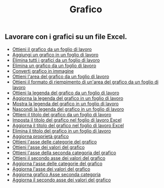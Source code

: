 ﻿---
title: Grafico
second_title: Aspose.Cells Cloud Documen
type: docs
url: /it/charts/
aliases: [/working-with-charts/]
keywords: REST API, spreadsheets, excel, chart
description: "Cells.Cloud API per Excel opera: le carte funzionano"
weight: 100
kwords: Excel, Office Cloud, REST API, Foglio di calcolo, PDF, CSV, Json, Markdwon, Grafici
---
## Lavorare con i grafici su un file Excel.

- [Ottieni il grafico da un foglio di lavoro](/cells/it/get-chart-from-a-worksheet/)
- [Aggiungi un grafico in un foglio di lavoro](/cells/it/add-a-chart-in-a-worksheet/)
- [Elimina tutti i grafici da un foglio di lavoro](/cells/it/delete-all-charts-from-a-worksheet/)
- [Elimina un grafico da un foglio di lavoro](/cells/it/delete-a-chart-from-a-worksheet/)
- [Converti grafico in immagine](/cells/it/convert-chart-to-image/)
- [Ottieni l'area del grafico da un foglio di lavoro](/cells/it/get-chart-area-from-a-worksheet/)
- [Ottieni il formato di riempimento di un'area del grafico da un foglio di lavoro](/cells/it/get-fill-format-of-a-chart-area-from-a-worksheet/)
- [Ottieni la legenda del grafico da un foglio di lavoro](/cells/it/get-chart-legend-from-a-worksheet/)
- [Aggiorna la legenda del grafico in un foglio di lavoro](/cells/it/update-chart-legend-in-a-worksheet/)
- [Mostra la legenda del grafico in un foglio di lavoro](/cells/it/show-chart-legend-in-a-worksheet/)
- [Nascondi la legenda del grafico in un foglio di lavoro](/cells/it/hide-chart-legend-in-a-worksheet/)
- [Ottieni il titolo del grafico da un foglio di lavoro](/cells/it/get-chart-title-from-a-worksheet/)
- [Imposta il titolo del grafico nel foglio di lavoro Excel](/cells/it/set-chart-title-in-excel-worksheet/)
- [Aggiorna il titolo del grafico nel foglio di lavoro Excel](/cells/it/update-chart-title-in-excel-worksheet/)
- [Elimina il titolo del grafico in un foglio di lavoro](/cells/it/delete-chart-title-in-a-worksheet/)
- [Aggiorna proprietà grafico](/cells/it/charts/propreties/update/)
- [Ottieni l'asse delle categorie del grafico](/cells/it/charts/category-axis/get/)
- [Ottieni l'asse dei valori del grafico](/cells/it/charts/value-axis/get/)
- [Ottieni l'asse della seconda categoria del grafico](/cells/it/charts/second-category-axis/get/)
- [Ottieni il secondo asse dei valori del grafico](/cells/it/charts/second-value-axis/get/)
- [Aggiorna l'asse delle categorie del grafico](/cells/it/charts/category-axis/update/)
- [Aggiorna l'asse dei valori del grafico](/cells/it/charts/value-axis/update/)
- [Aggiorna grafico Asse seconda categoria](/cells/it/charts/second-category-axis/update/)
- [Aggiorna il secondo asse dei valori del grafico](/cells/it/charts/second-value-axis/update/)
